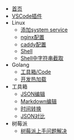 * [首页](/)
* [VSCode插件](/go/vscode-plugin.md)
* Linux
  - [添加system service](/linux/systemctl.md)
  - [nginx配置](/linux/nginx.md)
  - [caddy配置](/linux/caddy.md)
  - [Shell](/linux/shell.md)
  - [Shell中字符串截取](/linux/string-sub.md)
* Golang
  - [工具箱/Code](/go/tool.md)
  - [开发热加载](/go/reload.md)
* 工具箱
  - <a href="/page/json.html" target="_blank">JSON编辑</a>
  - <a href="/page/bytemd.html" target="_blank">Markdown编辑</a>
  - <a href="/page/time.html" target="_blank">时间转换</a>
  - <a href="/page/jsondiff/" target="_blank">JSON对比</a>
* 树莓派
  - [树莓派上手问题解决](/raspberry/problem.md)